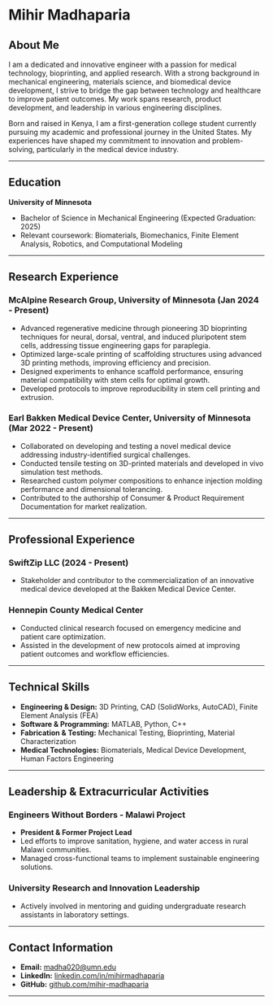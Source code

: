 # Mihir Madhaparia

## About Me
I am a dedicated and innovative engineer with a passion for medical technology, bioprinting, and applied research. With a strong background in mechanical engineering, materials science, and biomedical device development, I strive to bridge the gap between technology and healthcare to improve patient outcomes. My work spans research, product development, and leadership in various engineering disciplines.

Born and raised in Kenya, I am a first-generation college student currently pursuing my academic and professional journey in the United States. My experiences have shaped my commitment to innovation and problem-solving, particularly in the medical device industry.

---

## Education
**University of Minnesota**
- Bachelor of Science in Mechanical Engineering (Expected Graduation: 2025)
- Relevant coursework: Biomaterials, Biomechanics, Finite Element Analysis, Robotics, and Computational Modeling

---

## Research Experience

### McAlpine Research Group, University of Minnesota (Jan 2024 - Present)
- Advanced regenerative medicine through pioneering 3D bioprinting techniques for neural, dorsal, ventral, and induced pluripotent stem cells, addressing tissue engineering gaps for paraplegia.
- Optimized large-scale printing of scaffolding structures using advanced 3D printing methods, improving efficiency and precision.
- Designed experiments to enhance scaffold performance, ensuring material compatibility with stem cells for optimal growth.
- Developed protocols to improve reproducibility in stem cell printing and extrusion.

### Earl Bakken Medical Device Center, University of Minnesota (Mar 2022 - Present)
- Collaborated on developing and testing a novel medical device addressing industry-identified surgical challenges.
- Conducted tensile testing on 3D-printed materials and developed in vivo simulation test methods.
- Researched custom polymer compositions to enhance injection molding performance and dimensional tolerancing.
- Contributed to the authorship of Consumer & Product Requirement Documentation for market realization.

---

## Professional Experience

### SwiftZip LLC (2024 - Present)
- Stakeholder and contributor to the commercialization of an innovative medical device developed at the Bakken Medical Device Center.

### Hennepin County Medical Center
- Conducted clinical research focused on emergency medicine and patient care optimization.
- Assisted in the development of new protocols aimed at improving patient outcomes and workflow efficiencies.

---

## Technical Skills
- **Engineering & Design:** 3D Printing, CAD (SolidWorks, AutoCAD), Finite Element Analysis (FEA)
- **Software & Programming:** MATLAB, Python, C++
- **Fabrication & Testing:** Mechanical Testing, Bioprinting, Material Characterization
- **Medical Technologies:** Biomaterials, Medical Device Development, Human Factors Engineering

---

## Leadership & Extracurricular Activities

### Engineers Without Borders - Malawi Project
- **President & Former Project Lead**
- Led efforts to improve sanitation, hygiene, and water access in rural Malawi communities.
- Managed cross-functional teams to implement sustainable engineering solutions.

### University Research and Innovation Leadership
- Actively involved in mentoring and guiding undergraduate research assistants in laboratory settings.

---

## Contact Information
- **Email:** madha020@umn.edu
- **LinkedIn:** [linkedin.com/in/mihirmadhaparia](https://www.linkedin.com/in/mihirmadhaparia/)
- **GitHub:** [github.com/mihir-madhaparia](https://github.com/mihirmadhaparia)

---

